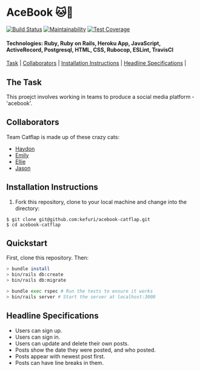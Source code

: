 # AceBook 🐱🚪

[![Build Status](https://travis-ci.org/Kefuri/acebook-catflap.svg?branch=master)](https://travis-ci.org/Kefuri/acebook-catflap) 
[![Maintainability](https://api.codeclimate.com/v1/badges/403805e02ed7553d09a4/maintainability)](https://codeclimate.com/github/Kefuri/acebook-catflap/maintainability)
[![Test Coverage](https://api.codeclimate.com/v1/badges/403805e02ed7553d09a4/test_coverage)](https://codeclimate.com/github/Kefuri/acebook-catflap/test_coverage)

#### Technologies: Ruby, Ruby on Rails, Heroku App, JavaScript, ActiveRecord, Postgresql, HTML, CSS, Rubocop, ESLint, TravisCI

[Task](#Task) | [Collaborators](#Collaborators) | [Installation Instructions](#Installation) | [Headline Specifications](#Headline_Specifications) |

## <a name="Task">The Task</a>

This proejct involves working in teams to produce a social media platform - 'acebook'.

## <a name="Collaborators">Collaborators</a>

Team Catflap is made up of these crazy cats:
- [Haydon](https://github.com/Kefuri)
- [Emily](https://github.com/EWright212)
- [Ellie](https://github.com/EllieRichardsonJones)
- [Jason](https://github.com/jasylwong) 

## <a name="Installation">Installation Instructions</a>

1. Fork this repository, clone to your local machine and change into the directory:
```
$ git clone git@github.com:kefuri/acebook-catflap.git
$ cd acebook-catflap
```

## Quickstart

First, clone this repository. Then:

```bash
> bundle install
> bin/rails db:create
> bin/rails db:migrate

> bundle exec rspec # Run the tests to ensure it works
> bin/rails server # Start the server at localhost:3000
```

## <a name="Headline_Specifications">Headline Specifications</a>

* Users can sign up.
* Users can sign in.
* Users can update and delete their own posts.
* Posts show the date they were posted, and who posted.
* Posts appear with newest post first.
* Posts can have line breaks in them.
